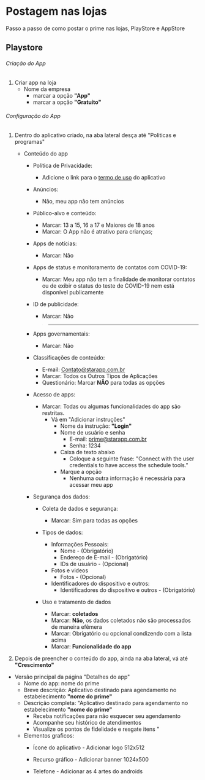 # Postagem nas lojas

Passo a passo de como postar o prime nas lojas, PlayStore e AppStore

## Playstore

###### Criação do App

1. Criar app na loja
   - Nome da empresa
        - marcar a opção **"App"**
        - marcar a opção **"Gratuito"**


###### Configuração do App

1. Dentro do aplicativo criado, na aba lateral desça até "Politicas e programas"
    - Conteúdo do app
        - Política de Privacidade:
            - Adicione o link para o [termo de uso](https://termosdeuso.s3-sa-east-1.amazonaws.com/AppBarber/TermosDeUso_AppBarber.pdf) do aplicativo

        - Anúncios:
            - Não, meu app não tem anúncios

        - Público-alvo e conteúdo:
            - Marcar: 13 a 15, 16 a 17 e Maiores de 18 anos
            - Marcar: O App não é atrativo para crianças;

        - Apps de notícias:
            - Marcar: Não

        - Apps de status e monitoramento de contatos com COVID-19:
            - Marcar: Meu app não tem a finalidade de monitorar contatos ou de exibir o status do teste de COVID-19 nem está disponível publicamente

        - ID de publicidade:
            - Marcar: Não
            >__________________________________________________________________________________________

        - Apps governamentais:
            - Marcar: Não

        - Classificações de conteúdo:
            - E-mail: Contato@starapp.com.br
            - Marcar: Todos os Outros Tipos de Aplicações
            - Questionário: Marcar **NÃO** para todas as opções

        - Acesso de apps:
            - Marcar: Todas ou algumas funcionalidades do app são restritas.
                - Vá em "Adicionar instruções"
                    - Nome da instrução: **"Login"**
                    - Nome de usuário e senha
                        - E-mail: prime@starapp.com.br
                        - Senha: 1234
                    - Caixa de texto abaixo
                        -  Coloque a seguinte frase: "Connect with the user credentials to have access the schedule tools."
                    - Marque a opção
                        - Nenhuma outra informação é necessária para acessar meu app
        
        - Segurança dos dados:
            - Coleta de dados e segurança:
                - Marcar: Sim para todas as opções
            - Tipos de dados: 
                - Informações Pessoais:
                    - Nome - (Obrigatório)
                    - Endereço de E-mail - (Obrigatório)
                    - IDs de usuário - (Opcional)
                - Fotos e videos
                    - Fotos - (Opcional)
                - Identificadores do dispositivo e outros:
                    - Identificadores do dispositivo e outros - (Obrigatório)

            - Uso e tratamento de dados
                - Marcar: **coletados**
                - Marcar: **Não**, os dados coletados não são processados de maneira efêmera
                - Marcar: Obrigatório ou opcional condizendo com a lista acima
                - Marcar: **Funcionalidade do app**



2.  Depois de preencher o conteúdo do app, ainda na aba lateral, vá até **"Crescimento"**
   - Versão principal da página "Detalhes do app"
      - Nome do app: nome do prime 
      - Breve descrição: Aplicativo destinado para agendamento no estabelecimento **"nome do prime"** 
      - Descrição completa: "Aplicativo destinado para agendamento no estabelecimento **"nome do prime"** 
          - Receba notificações para não esquecer seu agendamento
          - Acompanhe seu histórico de atendimentos
          - Visualize os pontos de fidelidade e resgate itens
     "
     - Elementos graficos:
         - Ícone do aplicativo
               - Adicionar logo 512x512

         - Recurso gráfico
               - Adicionar banner 1024x500 
         - Telefone
               - Adicionar as 4 artes do androids 
